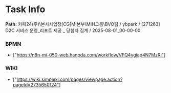 # Task Info

**Path:** 카페24(주)\본사사업장\[CG]MI본부\MIH그룹\BVO팀 / ybpark / [271263] D2C 서비스 운영_리포트 제공 _ 당첨자 집계 / 2025-08-01_00-00-00

### BPMN
- ["https://n8n-mi-050-web.hanpda.com/workflow/VFQ4ygiap4N7MzRI"]

### WIKI
- ["https://wiki.simplexi.com/pages/viewpage.action?pageId=2735650124"]

